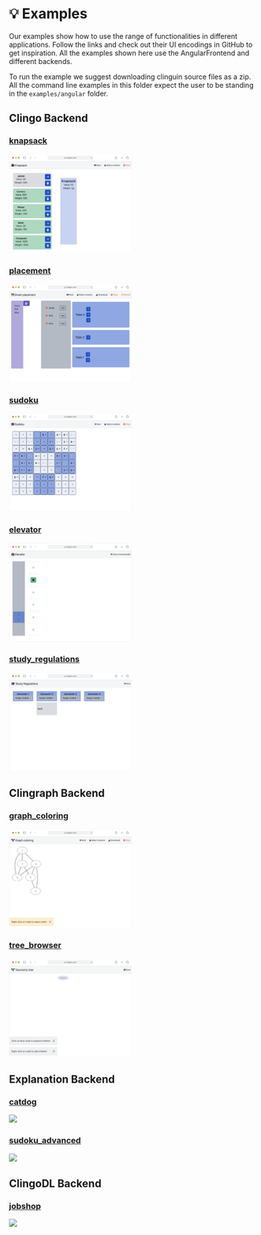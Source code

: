 # &#x1F4A1; Examples

Our examples show how to use the range of functionalities in different applications. Follow the links and check out their UI encodings in GitHub to get inspiration. All the examples shown here use the AngularFrontend and different backends.

To run the example we suggest downloading clinguin source files as a zip. All the command line examples in this folder expect the user to be standing in the ``examples/angular`` folder.

## Clingo Backend

### [knapsack](https://github.com/potassco/clinguin/tree/master/examples/angular/knapsack)

<img src="https://github.com/potassco/clinguin/blob/master/examples/angular/knapsack/ui.gif?raw=true" height="200">

### [placement](https://github.com/potassco/clinguin/tree/master/examples/angular/placement)

<img src="https://github.com/potassco/clinguin/blob/master/examples/angular/placement/ui.gif?raw=true" height="200">

### [sudoku](https://github.com/potassco/clinguin/tree/master/examples/angular/sudoku)

<img src="https://github.com/potassco/clinguin/blob/master/examples/angular/sudoku/ui.gif?raw=true" height="200">

### [elevator](https://github.com/potassco/clinguin/tree/master/examples/angular/elevator)

<img src="https://github.com/potassco/clinguin/blob/master/examples/angular/elevator/ui.gif?raw=true" height="200">

### [study_regulations](https://github.com/potassco/clinguin/tree/master/examples/angular/study_regulations)

<img src="https://github.com/potassco/clinguin/blob/master/examples/angular/study_regulations/ui.gif?raw=true" height="200">



## Clingraph Backend

### [graph_coloring](https://github.com/potassco/clinguin/tree/master/examples/angular/graph_coloring)

<img src="https://github.com/potassco/clinguin/blob/master/examples/angular/graph_coloring/ui.gif?raw=true" height="200">

### [tree_browser](https://github.com/potassco/clinguin/tree/master/examples/angular/tree_browser)

<img src="https://github.com/potassco/clinguin/blob/master/examples/angular/tree_browser/ui.gif?raw=true" height="200">


## Explanation Backend


### [catdog](https://github.com/potassco/clinguin/tree/master/examples/angular/catdog)


<img src="https://github.com/potassco/clinguin/blob/master/examples/angular/catdog/out3.gif?raw=true" height="200">


### [sudoku_advanced](https://github.com/potassco/clinguin/tree/master/examples/angular/sudoku_advanced)


<img src="https://github.com/potassco/clinguin/blob/master/examples/angular/sudoku_advanced/out3.gif?raw=true" height="200">


## ClingoDL Backend

### [jobshop](https://github.com/potassco/clinguin/tree/master/examples/angular/jobshop)

<img src="https://github.com/potassco/clinguin/blob/master/examples/angular/jobshop/out.gif?raw=true" height="200">
